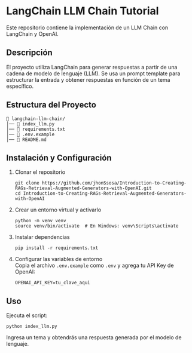 # LangChain LLM Chain Tutorial

Este repositorio contiene la implementación de un LLM Chain con LangChain y OpenAI.

## Descripción
El proyecto utiliza LangChain para generar respuestas a partir de una cadena de modelo de lenguaje (LLM). Se usa un prompt template para estructurar la entrada y obtener respuestas en función de un tema específico.

## Estructura del Proyecto
```
📁 langchain-llm-chain/
│── 📄 index_llm.py
│── 📄 requirements.txt
│── 📄 .env.example
│── 📄 README.md
```

## Instalación y Configuración

1. Clonar el repositorio
   ```
   git clone https://github.com/jhonSsosa/Introduction-to-Creating-RAGs-Retrieval-Augmented-Generators-with-OpenAI.git
   cd Introduction-to-Creating-RAGs-Retrieval-Augmented-Generators-with-OpenAI
   ```

2. Crear un entorno virtual y activarlo
   ```
   python -m venv venv
   source venv/bin/activate  # En Windows: venv\Scripts\activate
   ```

3. Instalar dependencias
   ```
   pip install -r requirements.txt
   ```

4. Configurar las variables de entorno  
   Copia el archivo `.env.example` como `.env` y agrega tu API Key de OpenAI:
   ```
   OPENAI_API_KEY=tu_clave_aqui
   ```

## Uso
Ejecuta el script:
```
python index_llm.py
```
Ingresa un tema y obtendrás una respuesta generada por el modelo de lenguaje.
